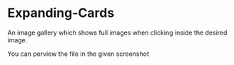 # Expanding-Cards
An image gallery which shows full images when clicking inside the desired image.

You can perview the file in the given screenshot
